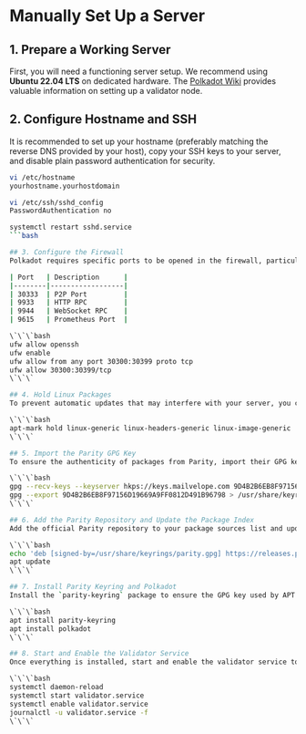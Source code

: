 # Manually Set Up a Server

## 1. Prepare a Working Server
First, you will need a functioning server setup. We recommend using **Ubuntu 22.04 LTS** on dedicated hardware. The [Polkadot Wiki](https://wiki.polkadot.network/docs/maintain-guides-how-to-validate-kusama) provides valuable information on setting up a validator node.

## 2. Configure Hostname and SSH
It is recommended to set up your hostname (preferably matching the reverse DNS provided by your host), copy your SSH keys to your server, and disable plain password authentication for security.

```bash
vi /etc/hostname
yourhostname.yourhostdomain

vi /etc/ssh/sshd_config
PasswordAuthentication no

systemctl restart sshd.service
```bash

## 3. Configure the Firewall
Polkadot requires specific ports to be opened in the firewall, particularly the **P2P port**.

| Port   | Description      |
|--------|------------------|
| 30333  | P2P Port         |
| 9933   | HTTP RPC         |
| 9944   | WebSocket RPC    |
| 9615   | Prometheus Port  |

\`\`\`bash
ufw allow openssh
ufw enable
ufw allow from any port 30300:30399 proto tcp
ufw allow 30300:30399/tcp
\`\`\`

## 4. Hold Linux Packages
To prevent automatic updates that may interfere with your server, you can hold certain Linux packages.

\`\`\`bash
apt-mark hold linux-generic linux-headers-generic linux-image-generic
\`\`\`

## 5. Import the Parity GPG Key
To ensure the authenticity of packages from Parity, import their GPG key.

\`\`\`bash
gpg --recv-keys --keyserver hkps://keys.mailvelope.com 9D4B2B6EB8F97156D19669A9FF0812D491B96798
gpg --export 9D4B2B6EB8F97156D19669A9FF0812D491B96798 > /usr/share/keyrings/parity.gpg
\`\`\`

## 6. Add the Parity Repository and Update the Package Index
Add the official Parity repository to your package sources list and update the package index.

\`\`\`bash
echo 'deb [signed-by=/usr/share/keyrings/parity.gpg] https://releases.parity.io/deb release main' > /etc/apt/sources.list.d/parity.list
apt update
\`\`\`

## 7. Install Parity Keyring and Polkadot
Install the `parity-keyring` package to ensure the GPG key used by APT remains up-to-date, and then install Polkadot.

\`\`\`bash
apt install parity-keyring
apt install polkadot
\`\`\`

## 8. Start and Enable the Validator Service
Once everything is installed, start and enable the validator service to run on boot.

\`\`\`bash
systemctl daemon-reload
systemctl start validator.service
systemctl enable validator.service
journalctl -u validator.service -f
\`\`\`
